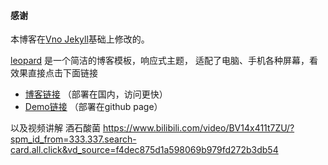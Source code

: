   
  
#### 感谢   

本博客在[Vno Jekyll](https://github.com/onevcat/vno-jekyll)基础上修改的。  

[leopard](http://leopardpan.cn) 是一个简洁的博客模板，响应式主题， 适配了电脑、手机各种屏幕，看效果直接点击下面链接
 
 * [博客链接](http://leopardpan.cn) （部署在国内，访问更快）         
 * [Demo链接](http://leopardpan.github.io/) （部署在github page）
 
 以及视频讲解 酒石酸菌
 https://www.bilibili.com/video/BV14x411t7ZU/?spm_id_from=333.337.search-card.all.click&vd_source=f4dec875d1a598069b979fd272b3db54

